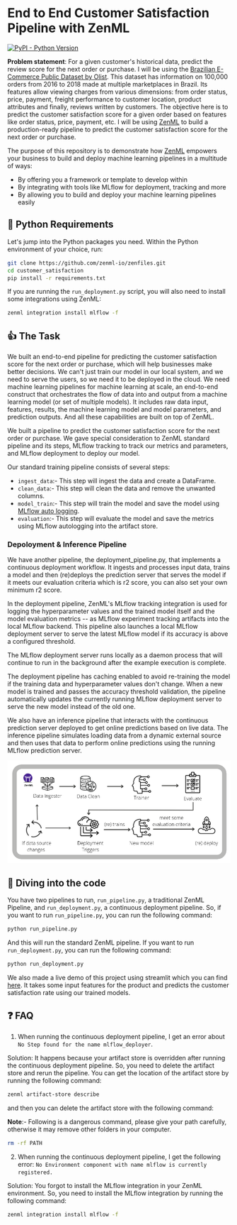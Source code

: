 # End to End Customer Satisfaction Pipeline with ZenML 
[![PyPI - Python Version](https://img.shields.io/pypi/pyversions/zenml)](https://pypi.org/project/zenml/)

**Problem statement**: For a given customer's historical data, predict the review score for the next order or purchase. I will be using the [Brazilian E-Commerce Public Dataset by Olist](https://www.kaggle.com/datasets/olistbr/brazilian-ecommerce). This dataset has information on 100,000 orders from 2016 to 2018 made at multiple marketplaces in Brazil. Its features allow viewing charges from various dimensions: from order status, price, payment, freight performance to customer location, product attributes and finally, reviews written by customers. The objective here is to predict the customer satisfaction score for a given order based on features like order status, price, payment, etc. I will be using [ZenML](https://zenml.io/) to build a production-ready pipeline to predict the customer satisfaction score for the next order or purchase.

The purpose of this repository is to demonstrate how [ZenML](https://github.com/zenml-io/zenml) empowers your business to build and deploy machine learning pipelines in a multitude of ways:

* By offering you a framework or template to develop within
* By integrating with tools like MLflow for deployment, tracking and more
* By allowing you to build and deploy your machine learning pipelines easily 

## :snake: Python Requirements

Let's jump into the Python packages you need. Within the Python environment of your choice, run:

```bash
git clone https://github.com/zenml-io/zenfiles.git
cd customer_satisfaction
pip install -r requirements.txt
```

If you are running the `run_deployment.py` script, you will also need to install some integrations using ZenML:

```bash
zenml integration install mlflow -f
```

## :thumbsup: The Task

We built an end-to-end pipeline for predicting the customer satisfaction score for the next order or purchase, which will help businesses make better decisions. We can't just train our model in our local system, and we need to serve the users, so we need it to be deployed in the cloud. We need machine learning pipelines for machine learning at scale, an end-to-end construct that orchestrates the flow of data into and output from a machine learning model (or set of multiple models). It includes raw data input, features, results, the machine learning model and model parameters, and prediction outputs. And all these capabilities are built on top of ZenML.

We built a pipeline to predict the customer satisfaction score for the next order or purchase. We gave special consideration to ZenML standard pipeline and its steps, MLflow tracking to track our metrics and parameters, and MLflow deployment to deploy our model. 

Our standard training pipeline consists of several steps: 

* `ingest_data`:- This step will ingest the data and create a DataFrame.
* `clean_data`:- This step will clean the data and remove the unwanted columns. 
* `model_train`:- This step will train the model and save the model using [MLflow auto logging](https://www.mlflow.org/docs/latest/tracking.html). 
* `evaluation`:- This step will evaluate the model and save the metrics using MLflow autologging into the artifact store.  

### Depoloyment & Inference Pipeline 

We have another pipeline, the deployment_pipeline.py, that implements a continuous deployment workflow. It ingests and processes input data, trains a model and then (re)deploys the prediction server that serves the model if it meets our evaluation criteria which is r2 score, you can also set your own minimum r2 score.

In the deployment pipeline, ZenML's MLflow tracking integration is used for logging the hyperparameter values and the trained model itself and the model evaluation metrics -- as MLflow experiment tracking artifacts into the local MLflow backend. This pipeline also launches a local MLflow deployment server to serve the latest MLflow model if its accuracy is above a configured threshold.

The MLflow deployment server runs locally as a daemon process that will continue to run in the background after the example execution is complete.

The deployment pipeline has caching enabled to avoid re-training the model if the training data and hyperparameter values don't change. When a new model is trained and passes the accuracy threshold validation, the pipeline automatically updates the currently running MLflow deployment server to serve the new model instead of the old one.

We also have an inference pipeline that interacts with the continuous prediction server deployed to get online predictions based on live data. The inference pipeline simulates loading data from a dynamic external source and then uses that data to perform online predictions using the running MLflow prediction server.

![training_and_deployment_pipeline](_assets/training_and_deployment_pipeline_updated.png)

## :notebook: Diving into the code

You have two pipelines to run, `run_pipeline.py`, a traditional ZenML Pipeline, and `run_deployment.py`, a continuous deployment pipeline. So, if you want to run `run_pipeline.py`, you can run the following command: 

```bash
python run_pipeline.py
```

And this will run the standard ZenML pipeline. If you want to run `run_deployment.py`, you can run the following command:

```bash
python run_deployment.py
```

We also made a live demo of this project using streamlit which you can find [here](https://share.streamlit.io/ayush714/customer-satisfaction/main). It takes some input features for the product and predicts the customer satisfaction rate using our trained models.  

## :question: FAQ

1. When running the continuous deployment pipeline, I get an error about ```No Step found for the name mlflow_deployer```.

Solution: It happens because your artifact store is overridden after running the continuous deployment pipeline. So, you need to delete the artifact store and rerun the pipeline. You can get the location of the artifact store by running the following command:

```bash
zenml artifact-store describe
``` 
and then you can delete the artifact store with the following command:

**Note**:- Following is a dangerous command, please give your path carefully, otherwise it may remove other folders in your computer.

```bash
rm -rf PATH
```

2. When running the continuous deployment pipeline, I get the following error: `No Environment component with name mlflow is currently registered.`

Solution: You forgot to install the MLflow integration in your ZenML environment. So, you need to install the MLflow integration by running the following command:

```bash
zenml integration install mlflow -f
```
